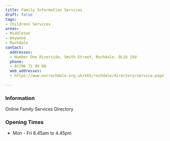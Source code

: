 ```yaml
---
title: Family Information Services
draft: false
tags:
- Childrens Services
areas:
- Middleton
- Heywood
- Rochdale
contact:
  addresses:
  - Number One Riverside, Smith Street, Rochdale. OL16 1XU
  phone:
  - 01706 71 99 00
  web_addresses:
  - https://www.ourrochdale.org.uk/kb5/rochdale/directory/service.page?id=EcjSw10viws
    
---
```


### Information
Online Family Services Directory

### Opening Times
* Mon - Fri  8.45am to 4.45pm

